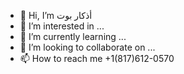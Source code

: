 - 👋 Hi, I’m أذكار بوت
- 👀 I’m interested in ...
- 🌱 I’m currently learning ...
- 💞️ I’m looking to collaborate on ...
- 📫 How to reach me +1(817)612-0570

<!---
Alsalam3alaykom/Alsalam3alaykom is a ✨ special ✨ repository because its `README.md` (this file) appears on your GitHub profile.
You can click the Preview link to take a look at your changes.
--->
